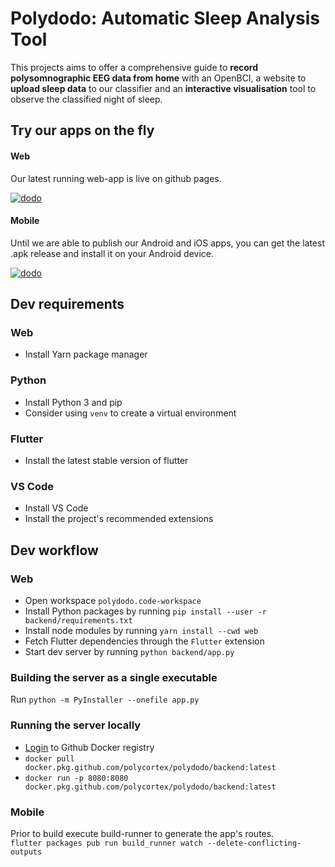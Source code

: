 # Polydodo: Automatic Sleep Analysis Tool

This projects aims to offer a comprehensive guide to **record polysomnographic EEG data from home** with an OpenBCI, a website to **upload sleep data** to our classifier and an **interactive visualisation** tool to observe the classified night of sleep.

## Try our apps on the fly
#### Web
Our latest running web-app is live on github pages.  

[![dodo](https://img.shields.io/badge/Web-Run_the_latest_web_app-blueviolet?style=flat_square&logo=React)](https://polycortex.github.io/polydodo)
#### Mobile
Until we are able to publish our Android and iOS apps, you can get the latest .apk release and install it on your Android device.  

[![dodo](https://img.shields.io/badge/Android-Get_the_Latest_apk-blueviolet?style=flat_square&logo=android)](https://github.com/PolyCortex/polydodo/releases/latest/download/polydodo_app_android.apk)

## Dev requirements

### Web

- Install Yarn package manager

### Python

- Install Python 3 and pip
- Consider using `venv` to create a virtual environment

### Flutter

- Install the latest stable version of flutter

### VS Code

- Install VS Code
- Install the project's recommended extensions

## Dev workflow

### Web

- Open workspace `polydodo.code-workspace`
- Install Python packages by running `pip install --user -r backend/requirements.txt`
- Install node modules by running `yarn install --cwd web`
- Fetch Flutter dependencies through the `Flutter` extension
- Start dev server by running `python backend/app.py`

### Building the server as a single executable

Run `python -m PyInstaller --onefile app.py`

### Running the server locally

- [Login](https://docs.github.com/en/free-pro-team@latest/packages/using-github-packages-with-your-projects-ecosystem/configuring-docker-for-use-with-github-packages#authenticating-with-a-personal-access-token) to Github Docker registry
- `docker pull docker.pkg.github.com/polycortex/polydodo/backend:latest`
- `docker run -p 8080:8080 docker.pkg.github.com/polycortex/polydodo/backend:latest`

### Mobile

Prior to build execute build-runner to generate the app's routes.  
`flutter packages pub run build_runner watch --delete-conflicting-outputs`
